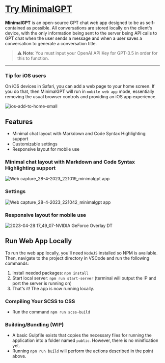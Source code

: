 # [Try MinimalGPT](https://minimalgpt.app/)

**MinimalGPT** is an open-source GPT chat web app designed to be as self-contained as possible. All conversations are stored locally on the client's device, with the only information being sent to the server being API calls to GPT chat when the user sends a message and when a user saves a conversation to generate a conversation title.

> ⚠️ **Note**: You must input your OpenAI API Key for GPT-3.5 in order for this to function.

---

### Tip for iOS users

On iOS devices in Safari, you can add a web page to your home screen. If you do that, then MinimalGPT will run in `mobile web app` mode, essentially removing the usual browser controls and providing an iOS app experience.

![ios-add-to-home-small](https://user-images.githubusercontent.com/2380471/235267080-d69a2a46-50fa-4acf-b36b-da10b5d439d1.jpg)


## Features

- Minimal chat layout with Markdown and Code Syntax Highlighting support
- Customizable settings
- Responsive layout for mobile use

### Minimal chat layout with Markdown and Code Syntax Highlighting support

![Web capture_28-4-2023_221019_minimalgpt app](https://user-images.githubusercontent.com/2380471/235280891-9557c91d-114c-4c93-8681-fcdcd6c6f73f.jpeg)

### Settings

![Web capture_28-4-2023_221042_minimalgpt app](https://user-images.githubusercontent.com/2380471/235280899-3f63aa1f-8202-4dab-8da1-9f2c2f3b70b2.jpeg)

### Responsive layout for mobile use

![2023-04-28 17_49_07-NVIDIA GeForce Overlay DT](https://user-images.githubusercontent.com/2380471/235280904-38de641d-5699-4ce4-909a-5b7ce66dc567.png)

## Run Web App Locally

To run the web app locally, you'll need `NodeJS` installed so NPM is available. Then, navigate to the project directory in VSCode and run the following commands:

1. Install needed packages: `npm install`
2. Start local server: `npm run start-server` (terminal will output the IP and port the server is running on)
3. That's it! The app is now running locally.

### Compiling Your SCSS to CSS

- Run the command `npm run scss-build`

### Building/Bundling (WIP)

- A basic Gulpfile exists that copies the necessary files for running the application into a folder named `public`. However, there is no minification yet.
- Running `npm run build` will perform the actions described in the point above.
